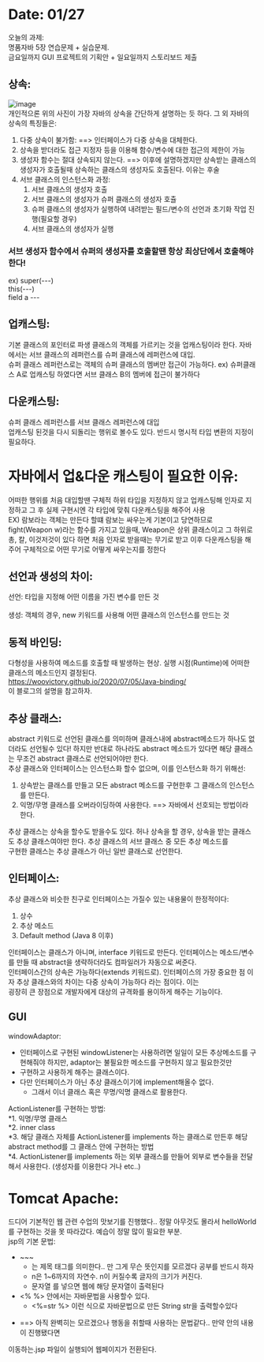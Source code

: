 # Date: 01/27  
오늘의 과제:  
명품자바 5장 연습문제 + 실습문제.  
금요일까지 GUI 프로젝트의 기획안 + 일요일까지 스토리보드 제출

## 상속:  
![image](https://user-images.githubusercontent.com/68590241/105973323-f29ffc80-60cf-11eb-94fa-f3e7b28a648c.png)  
개인적으론 위의 사진이 가장 자바의 상속을 간단하게 설명하는 듯 하다.   그 외 자바의 상속의 특징들은:  
1. 다중 상속이 불가함:  ==> 인터페이스가 다중 상속을 대체한다.   
2. 상속을 받더라도 접근 지정자 등을 이용해 함수/변수에 대한 접근의 제한이 가능  
3. 생성자 함수는 절대 상속되지 않는다. ==> 이후에 설명하겠지만 상속받는 클래스의 생성자가 호출될때 상속하는 클래스의 생성자도 호출된다. 이유는 후술  
4. 서브 클래스의 인스턴스화 과정:  
    1. 서브 클래스의 생성자 호출  
    2. 서브 클래스의 생성자가 슈퍼 클래스의 생성자 호츌    
    3. 슈퍼 클래스의 생성자가 실행하여 내려받는 필드/변수의 선언과 초기화 작업 진행(필요할 경우)  
    4. 서브 클래스의 생성자가 실행  

### 서브 생성자 함수에서 슈퍼의 생성자를 호출할땐 항상 최상단에서 호출해야한다!  
ex) super(---)  
    this(---)  
    field a ---  
   

## 업캐스팅:  
기본 클래스의 포인터로 파생 클래스의 객체를 가르키는 것을 업캐스팅이라 한다.  자바에서는 서브 클래스의 레퍼런스를 슈퍼 클래스에 레퍼런스에 대입.  
슈퍼 클래스 레퍼런스로는 객체의 슈퍼 클래스의 멤버만 접근이 가능하다. ex) 슈퍼클래스 A로 업캐스팅 하였다면 서브 클래스 B의 멤버에 접근이 불가하다  


## 다운캐스팅:  
슈퍼 클래스 레퍼런스를 서브 클래스 레퍼런스에 대입  
업캐스팅 된것을 다시 되돌리는 행위로 볼수도 있다.  반드시 명시적 타입 변환의 지정이 필요하다.  

# 자바에서 업&다운 캐스팅이 필요한 이유:  
어떠한 행위를 처음 대입할땐 구체적 하위 타입을 지정하지 않고 업캐스팅해 인자로 지정하고 그 후 실제 구현시엔 각 타입에 맞춰 다운캐스팅을 해주어 사용  
  EX) 람보라는 객체는 만든다 할떄 람보는 싸우는게 기본이고 당연하므로 fight(Weapon w)라는 함수를 가지고 있을때, Weapon은 상위 클래스이고 그 하위로  
  총, 칼, 이것저것이 있다 하면 처음 인자로 받을때는 무기로 받고 이후 다운캐스팅을 해주어 구체적으로 어떤 무기로 어떻게 싸우는지를 정한다  
  
## 선언과 생성의 차이:  
선언: 타입을 지정해 어떤 이름을 가진 변수를 만든 것  
</br>
생성: 객체의 경우, new 키워드를 사용해 어떤 클래스의 인스턴스를 만드는 것  

## 동적 바인딩:  
다형성을 사용하여 메소드를 호출할 때 발생하는 현상. 실행 시점(Runtime)에 어떠한 클래스의 메소드인지 결정된다.  
https://woovictory.github.io/2020/07/05/Java-binding/  
이 블로그의 설명을 참고하자.  

## 추상 클래스:  
abstract 키워드로 선언된 클래스를 의미하며 클래스내에 abstract메소드가 하나도 없더라도 선언될수 있다! 하지만 반대로 하나라도 abstract 메소드가 있다면
해당 클래스는 무조건 abstract 클래스로 선언되어야만 한다.  
추상 클래스와 인터페이스는 인스턴스화 할수 없으며, 이를 인스턴스화 하기 위해선:
  1. 상속받는 클래스를 만들고 모든 abstract 메소드를 구현한후 그 클래스의 인스턴스를 만든다.
  2. 익명/무명 클래스를 오버라이딩하여 사용한다. ==> 자바에서 선호되는 방법이라 한다.  
  
추상 클래스는 상속을 할수도 받을수도 있다. 허나 상속을 할 경우, 상속을 받는 클래스도 추상 클래스여야만 한다. 추상 클래스의 서브 클래스 중 모든 추상 메소드를  
구현한 클래스는 추상 클래스가 아닌 일반 클래스로 선언한다.  

## 인터페이스:  
추상 클래스와 비슷한 친구로 인터페이스는 가질수 있는 내용물이 한정적이다:  
  1. 상수  
  2. 추상 메소드  
  3. Default method (Java 8 이후)  
  
인터페이스는 클래스가 아니며, interface 키워드로 만든다. 인터페이스는 메소드/변수를 만들 때 abstract을 생략하더라도 컴파일러가 자동으로 써준다.  
인터페이스간의 상속은 가능하다(extends 키워드로). 인터페이스의 가장 중요한 점 이자 추상 클래스와의 차이는 다중 상속이 가능하다 라는 점이다. 이는  
굉장히 큰 장점으로 개발자에게 대상의 규격화를 용이하게 해주는 기능이다.  

## GUI  
windowAdaptor:  
  * 인터페이스로 구현된 windowListener는 사용하려면 일일이 모든 추상메소드를 구현해줘야 하지만, adaptor는 불필요한 메소드를 구현하지 않고 필요한것만 
  * 구현하고 사용하게 해주는 클래스이다.  
  * 다만 인터페이스가 아닌 추상 클래스이기에 implement해올수 없다.  
      * 그래서 이너 클래스 혹은 무명/익명 클래스로 활용한다.  

ActionListener를 구현하는 방법:  
  *1. 익명/무명 클래스  
  *2. inner class  
  *3. 해당 클래스 자체를 ActionListener를 implements 하는 클래스로 만든후 해당 abstract method를 그 클래스 안에 구현하는 방법  
  *4. ActionListener를 implements 하는 외부 클래스를 만들어 외부로 변수들을 전달해서 사용한다. (생성자를 이용한다 거나 etc..)  
  
# Tomcat Apache:  
드디어 기본적인 웹 관련 수업의 맛보기를 진행했다.. 정말 아무것도 몰라서 helloWorld를 구현하는 것을 못 따라갔다. 예습이 정말 많이 필요한 부분.  
jsp의 기본 문법:  
  * <hn> ~~~ </hn> 
    * <h>는 제목 태그를 의미한다.. 만 그게 무슨 뜻인지를 모르겠다 공부를 반드시 하자
    * n은 1~6까지의 자연수. n이 커질수록 글자의 크기가 커진다.
    * <hn> 문자열 </hn> 를 넣으면 웹에 해당 문자열이 출력된다
  * <% %> 안에서는 자바문법을 사용할수 있다.
    * <hn> <%=str %> </hn> 이런 식으로 자바문법으로 만든 String str을 출력할수있다
  * <form action="이동하는.jsp"> </form> ==> 아직 완벽히는 모르겠으나 행동을 취할때 사용하는 문법같다.. 만약 안의 내용이 진행됐다면  
   이동하는.jsp 파일이 실행되어 웹페이지가 전환된다.  
